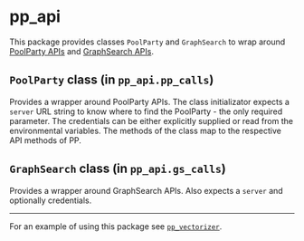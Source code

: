 # pp_api
This package provides classes `PoolParty` and `GraphSearch` to wrap around [PoolParty APIs](https://help.poolparty.biz/doc/developer-guide/enterprise-server-apis/entity-extractor-apis) and [GraphSearch APIs](https://help.poolparty.biz/doc/developer-guide/semantic-integrator-apis/graphsearch-api).

## `PoolParty` class (in `pp_api.pp_calls`)
Provides a wrapper around PoolParty APIs. The class initializator expects a `server` URL string to know where to find the PoolParty - the only required parameter.
The credentials can be either explicitly supplied or read from the environmental variables. The methods of the class map to the respective API methods of PP.

## `GraphSearch` class (in `pp_api.gs_calls`)
Provides a wrapper around GraphSearch APIs. Also expects a `server` and optionally credentials.

_____
For an example of using this package see [`pp_vectorizer`](https://github.com/semantic-web-company/pp_vectorizer).
